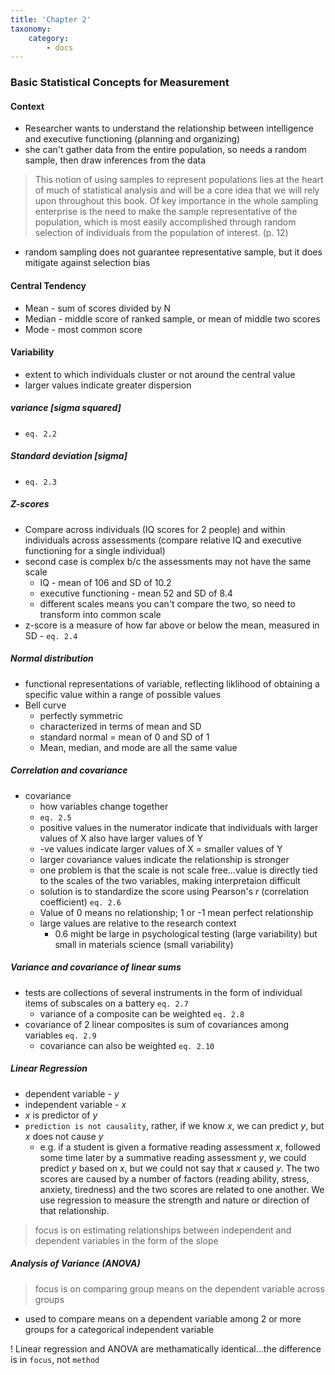 ```yaml
---
title: 'Chapter 2'
taxonomy:
    category:
        - docs
---
```


### Basic Statistical Concepts for Measurement

#### Context

- Researcher wants to understand the relationship between intelligence and executive functioning (planning and organizing)
- she can't gather data from the entire population, so needs a random sample, then draw inferences from the data

> This notion of using samples to represent populations lies at the heart of much of statistical analysis and will be a core idea that we will rely upon throughout this book. Of key importance in the whole sampling enterprise is the need to make the sample representative of the population, which is most easily accomplished through random selection of individuals from the population of interest. (p. 12)

- random sampling does not guarantee representative sample, but it does mitigate against selection bias

#### Central Tendency 

- Mean - sum of scores divided by N
- Median - middle score of ranked sample, or mean of middle two scores
- Mode - most common score

#### Variability

- extent to which individuals cluster or not around the central value
- larger values indicate greater dispersion

##### variance [sigma squared]

- `eq. 2.2`

##### Standard deviation [sigma]

- `eq. 2.3`

##### Z-scores

- Compare across individuals (IQ scores for 2 people) and within individuals across assessments (compare relative IQ and executive functioning for a single individual)
- second case is complex b/c the assessments may not have the same scale
  - IQ - mean of 106 and SD of 10.2
  - executive functioning - mean 52 and SD of 8.4
  - different scales means you can't compare the two, so need to transform into common scale
- z-score is a measure of how far above or below the mean, measured in SD - `eq. 2.4`

##### Normal distribution

- functional representations of variable, reflecting liklihood of obtaining a specific value within a range of possible values
- Bell curve
  - perfectly symmetric
  - characterized in terms of mean and SD
  - standard normal = mean of 0 and SD of 1
  - Mean, median, and mode are all the same value

##### Correlation and covariance

- covariance
  - how variables change together
  - `eq. 2.5`
  - positive values in the numerator indicate that individuals with larger values of X also have larger values of Y
  - -ve values indicate larger values of X = smaller values of Y
  - larger covariance values indicate the relationship is stronger
  - one problem is that the scale is not scale free...value is directly tied to the scales of the two variables, making interpretaion difficult
  - solution is to standardize the score using Pearson's *r* (correlation coefficient) `eq. 2.6`
  - Value of 0 means no relationship; 1 or -1 mean perfect relationship
  - large values are relative to the research context
    - 0.6 might be large in psychological testing (large variability) but small in materials science (small variability)

##### Variance and covariance of linear sums

- tests are collections of several instruments in the form of individual items of subscales on a battery `eq. 2.7`
  - variance of a composite can be weighted `eq. 2.8`
- covariance of 2 linear composites is sum of covariances among variables `eq. 2.9`
  - covariance can also be weighted `eq. 2.10`

##### Linear Regression

- dependent variable - *y*
- independent variable - *x*
- *x* is predictor of *y*
- `prediction is not causality`, rather, if we know *x*, we can predict *y*, but *x* does not cause *y*
  - e.g. if a student is given a formative reading assessment *x*, followed some time later by a summative reading assessment *y*, we could predict *y* based on *x*, but we could not say that *x* caused *y*. The two scores are caused by a number of factors (reading ability, stress, anxiety, tiredness) and the two scores are related to one another. We use regression to measure the strength and nature or direction of that relationship.

> focus is on estimating relationships between independent and dependent variables in the form of the slope

##### Analysis of Variance (ANOVA)

> focus is on comparing group means on the dependent variable across groups

- used to compare means on a dependent variable among 2 or more groups for a categorical independent variable

! Linear regression and ANOVA are methamatically identical...the difference is in `focus`, not `method`



​	